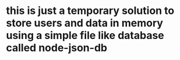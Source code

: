 # this is just a temporary solution to store users and data in memory using a simple file like database called node-json-db